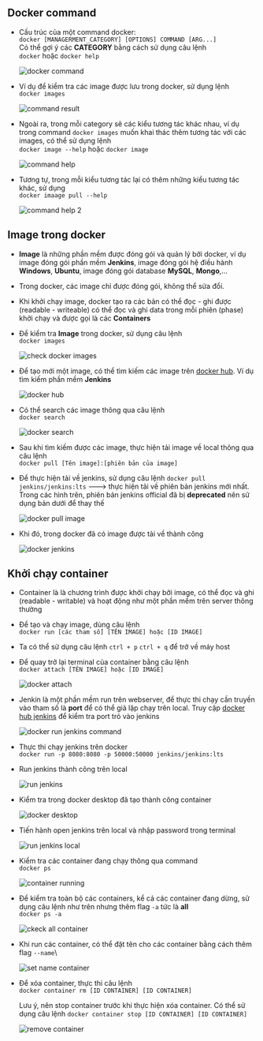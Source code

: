 ## Docker command
- Cấu trúc của một command docker:\
   `docker [MANAGERMENT_CATEGORY] [OPTIONS] COMMAND [ARG...]`\
   Có thể gợi ý các **CATEGORY** bằng cách sử dụng câu lệnh\
   `docker` hoặc `docker help`
   
  ![docker command](images\docker_command.png)

- Ví dụ để kiểm tra các image được lưu trong docker, sử dụng lệnh\
`docker images`

  ![command result](images\command_result.png)

- Ngoài ra, trong mỗi category sẽ các kiểu tương tác khác nhau, ví dụ trong command `docker images` muốn khai thác thêm tương tác với các images, có thể sử dụng lệnh\
`docker image --help` hoặc `docker image`

  ![command help](images\command_help.png)

- Tương tự, trong mỗi kiểu tương tác lại có thêm những kiểu tương tác khác, sử dụng \
`docker imaage pull --help`

  ![command help 2](images\command_help_2.png)

## Image trong docker
  - **Image** là những phần mềm được đóng gói và quản lý bởi docker, ví dụ image đóng gói phần mềm **Jenkins**, image đóng gói hệ điều hành **Windows**, **Ubuntu**, image đóng gói database **MySQL**, **Mongo**,...
  - Trong docker, các image chỉ được đóng gói, không thể sửa đổi.
  - Khi khởi chạy image, docker tạo ra các bản có thể đọc - ghi được (readable - writeable) có thể đọc và ghi data trong mỗi phiên (phase) khởi chạy và được gọi là các **Containers**

  - Để kiểm tra **Image** trong docker, sử dụng câu lệnh\
    `docker images`

    ![check docker images](images\check_image_docker.png)
  
  - Để tạo mới một image, có thể tìm kiếm các image trên [docker hub](https://hub.docker.com/). Ví dụ tìm kiếm phần mềm **Jenkins**

    ![docker hub](images\search_image_on_docker_hub.png)

  - Có thể search các image thông qua câu lệnh\
   `docker search`

    ![docker search](images\docker_search.png)

  - Sau khi tìm kiếm được các image, thực hiện tải image về local thông qua câu lệnh\
  `docker pull [Tên image]:[phiên bản của image]`
    
  - Để thực hiện tải về jenkins, sử dụng câu lệnh `docker pull jenkins/jenkins:lts` ---> thực hiện tải về phiên bản jenkins mới nhất. Trong các hình trên, phiên bản jenkins official đã bị **deprecated** nên sử dụng bản dưới để thay thế

    ![docker pull image](images\docker_pull_image.png)

  - Khi đó, trong docker đã có image được tải về thành công

    ![docker jenkins](images\docker_image_jenkins.png)

## Khởi chạy container
  - Container là là chương trình được khởi chạy bởi image, có thể đọc và ghi (readable - writable) và hoạt động như một phần mềm trên server thông thường
  - Để tạo và chạy image, dùng câu lệnh\
  `docker run [các tham số] [TÊN IMAGE] hoặc [ID IMAGE]`

  - Ta có thể sử dụng câu lệnh `ctrl + p` `ctrl + q` để trở về máy host

  - Để quay trở lại terminal của container bằng câu lệnh\
  `docker attach [TÊN IMAGE] hoặc [ID IMAGE]`

    ![docker attach](images\docker_attach.png)

  - Jenkin là một phần mềm run trên webserver, để thực thi chạy cần truyền vào tham số là **port** để có thể giả lập chạy trên local. Truy cập [docker hub jenkins](https://hub.docker.com/_/jenkins) để kiểm tra port trỏ vào jenkins

    ![docker run jenkins command](images\docker_run_jenkins_command.png)

  - Thực thi chạy jenkins trên docker\
  `docker run -p 8080:8080 -p 50000:50000 jenkins/jenkins:lts`

  - Run jenkins thành công trên local

    ![run jenkins](images\run_jenkins.png)

  - Kiểm tra trong docker desktop đã tạo thành công container

    ![docker desktop](images\jenkins_docker_desktop.png)

  - Tiến hành open jenkins trên local và nhập password trong terminal

    ![run jenkins local](images\jenkins_local.png)

  - Kiểm tra các container đang chạy thông qua command\
  `docker ps`

    ![container running](images\check_container.png)

  - Để kiểm tra toàn bộ các containers, kể cả các container đang dừng, sử dụng câu lệnh như trên nhưng thêm flag `-a` tức là **all**\
  `docker ps -a`

    ![ckeck all container](images\check_all_container.png)

  - Khi run các container, có thể đặt tên cho các container bằng cách thêm flag `--name`\

    ![set name container](images\set_name_container.png)

  - Để xóa container, thực thi câu lệnh\
  `docker container rm [ID CONTAINER] [ID CONTAINER]`

    Lưu ý, nên stop container trước khi thực hiện xóa container. Có thể sử dụng câu lệnh `docker container stop [ID CONTAINER] [ID CONTAINER]`

    ![remove container](images\remove_container.png)

